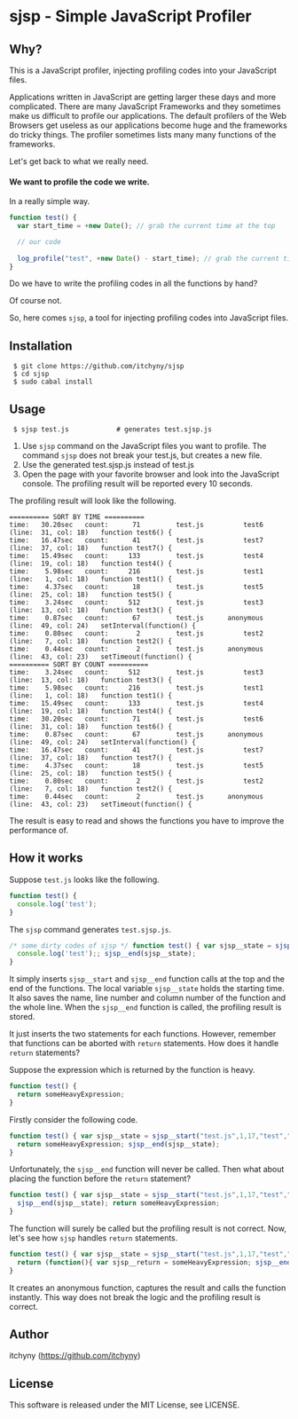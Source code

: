 # sjsp - Simple JavaScript Profiler
## Why?
This is a JavaScript profiler, injecting profiling codes into your JavaScript files.

Applications written in JavaScript are getting larger these days and more complicated.
There are many JavaScript Frameworks and they sometimes make us difficult to profile our applications.
The default profilers of the Web Browsers get useless as our applications become huge and the frameworks do tricky things.
The profiler sometimes lists many many functions of the frameworks.

Let's get back to what we really need.

#### We want to profile the code we write.

In a really simple way.
```js
function test() {
  var start_time = +new Date(); // grab the current time at the top

  // our code
  
  log_profile("test", +new Date() - start_time); // grab the current time again and log the time the function consumed.
}
```

Do we have to write the profiling codes in all the functions by hand?

Of course not.

So, here comes `sjsp`, a tool for injecting profiling codes into JavaScript files.

## Installation
```
 $ git clone https://github.com/itchyny/sjsp
 $ cd sjsp
 $ sudo cabal install
```

## Usage
```
 $ sjsp test.js            # generates test.sjsp.js
```
1. Use `sjsp` command on the JavaScript files you want to profile.
   The command `sjsp` does not break your test.js, but creates a new file.
2. Use the generated test.sjsp.js instead of test.js
3. Open the page with your favorite browser and look into the JavaScript console.
   The profiling result will be reported every 10 seconds.

The profiling result will look like the following.
```
========== SORT BY TIME ==========
time:   30.20sec   count:      71         test.js          test6   (line:  31, col: 18)   function test6() {
time:   16.47sec   count:      41         test.js          test7   (line:  37, col: 18)   function test7() {
time:   15.49sec   count:     133         test.js          test4   (line:  19, col: 18)   function test4() {
time:    5.98sec   count:     216         test.js          test1   (line:   1, col: 18)   function test1() {
time:    4.37sec   count:      18         test.js          test5   (line:  25, col: 18)   function test5() {
time:    3.24sec   count:     512         test.js          test3   (line:  13, col: 18)   function test3() {
time:    0.87sec   count:      67         test.js      anonymous   (line:  49, col: 24)   setInterval(function() {
time:    0.80sec   count:       2         test.js          test2   (line:   7, col: 18)   function test2() {
time:    0.44sec   count:       2         test.js      anonymous   (line:  43, col: 23)   setTimeout(function() {
========== SORT BY COUNT ==========
time:    3.24sec   count:     512         test.js          test3   (line:  13, col: 18)   function test3() {
time:    5.98sec   count:     216         test.js          test1   (line:   1, col: 18)   function test1() {
time:   15.49sec   count:     133         test.js          test4   (line:  19, col: 18)   function test4() {
time:   30.20sec   count:      71         test.js          test6   (line:  31, col: 18)   function test6() {
time:    0.87sec   count:      67         test.js      anonymous   (line:  49, col: 24)   setInterval(function() {
time:   16.47sec   count:      41         test.js          test7   (line:  37, col: 18)   function test7() {
time:    4.37sec   count:      18         test.js          test5   (line:  25, col: 18)   function test5() {
time:    0.80sec   count:       2         test.js          test2   (line:   7, col: 18)   function test2() {
time:    0.44sec   count:       2         test.js      anonymous   (line:  43, col: 23)   setTimeout(function() {
```
The result is easy to read and shows the functions you have to improve the performance of.

## How it works
Suppose `test.js` looks like the following.
```js
function test() {
  console.log('test');
}
```
The `sjsp` command generates `test.sjsp.js`.
```js
/* some dirty codes of sjsp */ function test() { var sjsp__state = sjsp__start("test.js",1,17,"test","function test() {");
  console.log('test');; sjsp__end(sjsp__state);
}
```
It simply inserts `sjsp__start` and `sjsp__end` function calls at the top and
the end of the functions. The local variable `sjsp__state` holds the starting
time. It also saves the name, line number and column number of the function and
the whole line. When the `sjsp__end` function is called, the profiling result
is stored.

It just inserts the two statements for each functions.
However, remember that functions can be aborted with `return` statements.
How does it handle `return` statements?

Suppose the expression which is returned by the function is heavy.
```js
function test() {  
  return someHeavyExpression;
}
```
Firstly consider the following code.
```js
function test() { var sjsp__state = sjsp__start("test.js",1,17,"test","function test() {  ");  
  return someHeavyExpression; sjsp__end(sjsp__state);
}
```
Unfortunately, the `sjsp__end` function will never be called. Then what about
placing the function before the `return` statement?
```js
function test() { var sjsp__state = sjsp__start("test.js",1,17,"test","function test() {  ");  
  sjsp__end(sjsp__state); return someHeavyExpression;
}
```
The function will surely be called but the profiling result is not correct.
Now, let's see how `sjsp` handles `return` statements.
```js
function test() { var sjsp__state = sjsp__start("test.js",1,17,"test","function test() {  ");  
  return (function(){ var sjsp__return = someHeavyExpression; sjsp__end(sjsp__state); return sjsp__return; } ).call(this);; sjsp__end(sjsp__state);
}
```
It creates an anonymous function, captures the result and calls the function instantly.
This way does not break the logic and the profiling result is correct.

## Author
itchyny (https://github.com/itchyny)

## License
This software is released under the MIT License, see LICENSE.
